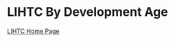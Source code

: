 #  LIHTC By Development Age
[LIHTC Home Page](https://pcrgdatafellows.github.io/Summer-Research-Project/LIHTC.html)
